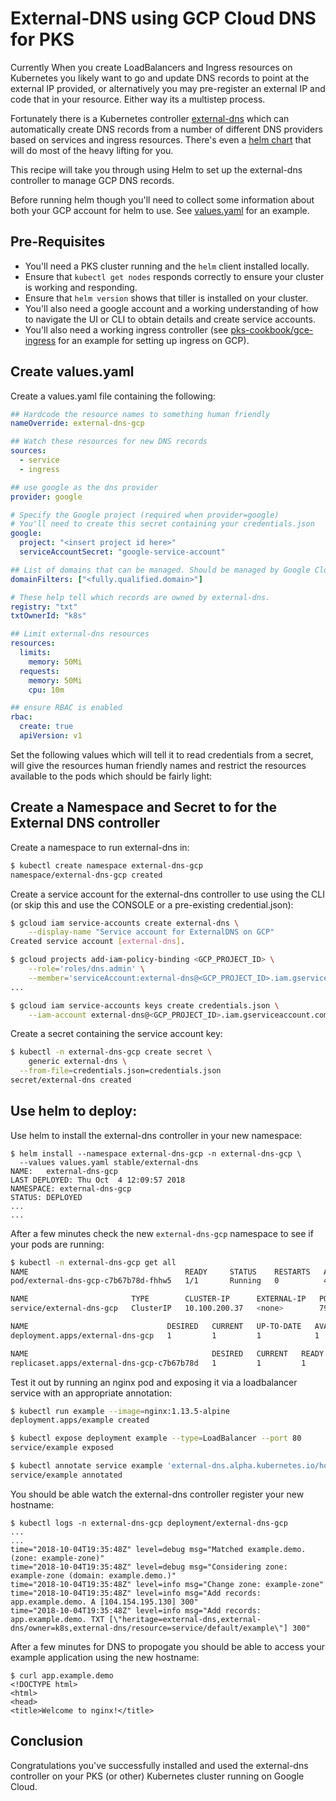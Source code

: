# External-DNS using GCP Cloud DNS for PKS

Currently When you create LoadBalancers and Ingress resources on Kubernetes you likely want to go and update DNS records to point at the external IP provided, or alternatively you may pre-register an external IP and code that in your resource.  Either way its a multistep process.

Fortunately there is a Kubernetes controller [external-dns](https://github.com/kubernetes-incubator/external-dns) which can automatically create DNS records from a number of different DNS providers based on services and ingress resources.  There's even a [helm chart](https://github.com/helm/charts/tree/master/stable/external-dns) that will do most of the heavy lifting for you.

This recipe will take you through using Helm to set up the external-dns controller to manage GCP DNS records.

Before running helm though you'll need to collect some information about both your GCP account for helm to use.  See [values.yaml](https://github.com/helm/charts/blob/master/stable/external-dns/values.yaml) for an example.

## Pre-Requisites

* You'll need a PKS cluster running and the `helm` client installed locally.
* Ensure that `kubectl get nodes` responds correctly to ensure your cluster is working and responding.
* Ensure that `helm version` shows that tiller is installed on your cluster.
* You'll also need a google account and a working understanding of how to navigate the UI or CLI to obtain details and create service accounts.
* You'll also need a working ingress controller (see [pks-cookbook/gce-ingress](https://github.com/paulczar/pks-cookbook/tree/master/gce-ingress) for an example for setting up ingress on GCP).

## Create values.yaml

Create a values.yaml file containing the following:

```yaml
## Hardcode the resource names to something human friendly
nameOverride: external-dns-gcp

## Watch these resources for new DNS records
sources:
  - service
  - ingress

## use google as the dns provider
provider: google

# Specify the Google project (required when provider=google)
# You'll need to create this secret containing your credentials.json
google:
  project: "<insert project id here>"
  serviceAccountSecret: "google-service-account"

## List of domains that can be managed. Should be managed by Google Cloud DNS
domainFilters: ["<fully.qualified.domain>"]

# These help tell which records are owned by external-dns.
registry: "txt"
txtOwnerId: "k8s"

## Limit external-dns resources
resources:
  limits:
    memory: 50Mi
  requests:
    memory: 50Mi
    cpu: 10m

## ensure RBAC is enabled
rbac:
  create: true
  apiVersion: v1
```

Set the following values which will tell it to read credentials from a secret, will give the resources human friendly names and restrict the resources available to the pods which should be fairly light:

## Create a Namespace and Secret to for the External DNS controller

Create a namespace to run external-dns in:

```bash
$ kubectl create namespace external-dns-gcp
namespace/external-dns-gcp created
```

Create a service account for the external-dns controller to use using the CLI (or skip this and use the CONSOLE or a pre-existing credential.json):

```bash
$ gcloud iam service-accounts create external-dns \
    --display-name "Service account for ExternalDNS on GCP"
Created service account [external-dns].

$ gcloud projects add-iam-policy-binding <GCP_PROJECT_ID> \
    --role='roles/dns.admin' \
    --member='serviceAccount:external-dns@<GCP_PROJECT_ID>.iam.gserviceaccount.com'
...

$ gcloud iam service-accounts keys create credentials.json \
    --iam-account external-dns@<GCP_PROJECT_ID>.iam.gserviceaccount.com
```

Create a secret containing the service account key:

```bash
$ kubectl -n external-dns-gcp create secret \
    generic external-dns \
  --from-file=credentials.json=credentials.json
secret/external-dns created
```

## Use helm to deploy:

Use helm to install the external-dns controller in your new namespace:

```
$ helm install --namespace external-dns-gcp -n external-dns-gcp \
  --values values.yaml stable/external-dns
NAME:   external-dns-gcp
LAST DEPLOYED: Thu Oct  4 12:09:57 2018
NAMESPACE: external-dns-gcp
STATUS: DEPLOYED
...
...
```

After a few minutes check the new `external-dns-gcp` namespace to see if your pods are running:

```bash
$ kubectl -n external-dns-gcp get all
NAME                                   READY     STATUS    RESTARTS   AGE
pod/external-dns-gcp-c7b67b78d-fhhw5   1/1       Running   0          45s

NAME                       TYPE        CLUSTER-IP      EXTERNAL-IP   PORT(S)    AGE
service/external-dns-gcp   ClusterIP   10.100.200.37   <none>        7979/TCP   45s

NAME                               DESIRED   CURRENT   UP-TO-DATE   AVAILABLE   AGE
deployment.apps/external-dns-gcp   1         1         1            1           45s

NAME                                         DESIRED   CURRENT   READY     AGE
replicaset.apps/external-dns-gcp-c7b67b78d   1         1         1         45s

```

Test it out by running an nginx pod and exposing it via a loadbalancer service with an appropriate annotation:

```bash
$ kubectl run example --image=nginx:1.13.5-alpine
deployment.apps/example created

$ kubectl expose deployment example --type=LoadBalancer --port 80
service/example exposed

$ kubectl annotate service example 'external-dns.alpha.kubernetes.io/hostname=app.pivlab.gcp.paulczar.wtf'
service/example annotated
```

You should be able watch the external-dns controller register your new hostname:

```
$ kubectl logs -n external-dns-gcp deployment/external-dns-gcp
...
...
time="2018-10-04T19:35:48Z" level=debug msg="Matched example.demo. (zone: example-zone)"
time="2018-10-04T19:35:48Z" level=debug msg="Considering zone: example-zone (domain: example.demo.)"
time="2018-10-04T19:35:48Z" level=info msg="Change zone: example-zone"
time="2018-10-04T19:35:48Z" level=info msg="Add records: app.example.demo. A [104.154.195.130] 300"
time="2018-10-04T19:35:48Z" level=info msg="Add records: app.example.demo. TXT [\"heritage=external-dns,external-dns/owner=k8s,external-dns/resource=service/default/example\"] 300"
```

After a few minutes for DNS to propogate you should be able to access your example application using the new hostname:

```
$ curl app.example.demo
<!DOCTYPE html>
<html>
<head>
<title>Welcome to nginx!</title>
```



## Conclusion

Congratulations you've successfully installed and used the external-dns controller on your PKS (or other) Kubernetes cluster running on Google Cloud.
